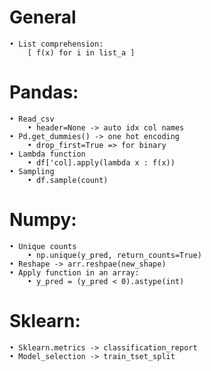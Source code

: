 # General

	• List comprehension:
        [ f(x) for i in list_a ]

# Pandas:

	• Read_csv
		• header=None -> auto idx col names
	• Pd.get_dummies() -> one hot encoding
		• drop_first=True => for binary
	• Lambda function
		• df['col].apply(lambda x : f(x))
	• Sampling
		• df.sample(count)


# Numpy:

	• Unique counts
		• np.unique(y_pred, return_counts=True)
	• Reshape -> arr.reshpae(new_shape)
	• Apply function in an array:
		• y_pred = (y_pred < 0).astype(int)


# Sklearn:

	• Sklearn.metrics -> classification_report
    • Model_selection -> train_tset_split
